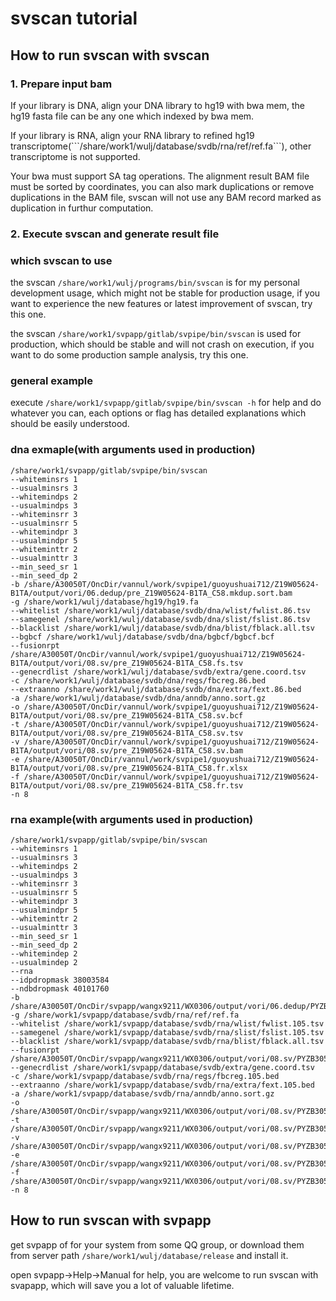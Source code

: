 # svscan tutorial

## How to run svscan with svscan

### 1. Prepare input bam

   <p>If your library is DNA, align your DNA library to hg19 with bwa mem, the hg19 fasta file can be any one which indexed by bwa mem.</p>
  
   <p>If your library is RNA, align your RNA library to refined hg19 transcriptome(```/share/work1/wulj/database/svdb/rna/ref/ref.fa```), other transcriptome is not supported.</p>

   <p>Your bwa must support SA tag operations. The alignment result BAM file must be sorted by coordinates, you can also mark duplications or remove duplications in the BAM file, svscan will not use any BAM record marked as duplication in furthur computation.</p>

### 2. Execute svscan and generate result file

### which svscan to use

the svscan ```/share/work1/wulj/programs/bin/svscan``` is for my personal development usage, which might not be stable for production usage, if you want to experience the new features or latest improvement of svscan, try this one.

the svscan ```/share/work1/svpapp/gitlab/svpipe/bin/svscan``` is used for production, which should be stable and will not crash on execution, if you want to do some production sample analysis, try this one.

### general example
execute ```/share/work1/svpapp/gitlab/svpipe/bin/svscan -h``` for help and do whatever you can, each options or flag has detailed explanations which should be easily understood.

### dna exmaple(with arguments used in production)
   
   ``` 
   /share/work1/svpapp/gitlab/svpipe/bin/svscan
   --whiteminsrs 1
   --usualminsrs 3
   --whitemindps 2
   --usualmindps 3
   --whiteminsrr 3
   --usualminsrr 5
   --whitemindpr 3
   --usualmindpr 5
   --whiteminttr 2
   --usualminttr 3
   --min_seed_sr 1
   --min_seed_dp 2
   -b /share/A30050T/OncDir/vannul/work/svpipe1/guoyushuai712/Z19W05624-B1TA/output/vori/06.dedup/pre_Z19W05624-B1TA_C58.mkdup.sort.bam
   -g /share/work1/wulj/database/hg19/hg19.fa
   --whitelist /share/work1/wulj/database/svdb/dna/wlist/fwlist.86.tsv
   --samegenel /share/work1/wulj/database/svdb/dna/slist/fslist.86.tsv
   --blacklist /share/work1/wulj/database/svdb/dna/blist/fblack.all.tsv
   --bgbcf /share/work1/wulj/database/svdb/dna/bgbcf/bgbcf.bcf
   --fusionrpt /share/A30050T/OncDir/vannul/work/svpipe1/guoyushuai712/Z19W05624-B1TA/output/vori/08.sv/pre_Z19W05624-B1TA_C58.fs.tsv
   --genecrdlist /share/work1/wulj/database/svdb/extra/gene.coord.tsv
   -c /share/work1/wulj/database/svdb/dna/regs/fbcreg.86.bed
   --extraanno /share/work1/wulj/database/svdb/dna/extra/fext.86.bed
   -a /share/work1/wulj/database/svdb/dna/anndb/anno.sort.gz
   -o /share/A30050T/OncDir/vannul/work/svpipe1/guoyushuai712/Z19W05624-B1TA/output/vori/08.sv/pre_Z19W05624-B1TA_C58.sv.bcf
   -t /share/A30050T/OncDir/vannul/work/svpipe1/guoyushuai712/Z19W05624-B1TA/output/vori/08.sv/pre_Z19W05624-B1TA_C58.sv.tsv
   -v /share/A30050T/OncDir/vannul/work/svpipe1/guoyushuai712/Z19W05624-B1TA/output/vori/08.sv/pre_Z19W05624-B1TA_C58.sv.bam
   -e /share/A30050T/OncDir/vannul/work/svpipe1/guoyushuai712/Z19W05624-B1TA/output/vori/08.sv/pre_Z19W05624-B1TA_C58.fr.xlsx
   -f /share/A30050T/OncDir/vannul/work/svpipe1/guoyushuai712/Z19W05624-B1TA/output/vori/08.sv/pre_Z19W05624-B1TA_C58.fr.tsv
   -n 8
   ```
  
###  rna example(with arguments used in production)
   
   ```
   /share/work1/svpapp/gitlab/svpipe/bin/svscan
   --whiteminsrs 1
   --usualminsrs 3
   --whitemindps 2
   --usualmindps 3
   --whiteminsrr 3
   --usualminsrr 5
   --whitemindpr 3
   --usualmindpr 5
   --whiteminttr 2
   --usualminttr 3
   --min_seed_sr 1
   --min_seed_dp 2
   --whitemindep 2
   --usualmindep 2
   --rna
   --idpdropmask 38003584
   --ndbdropmask 40101760
   -b /share/A30050T/OncDir/svpapp/wangx9211/WX0306/output/vori/06.dedup/PYZB305R4000_B28.mkdup.sort.bam
   -g /share/work1/svpapp/database/svdb/rna/ref/ref.fa
   --whitelist /share/work1/svpapp/database/svdb/rna/wlist/fwlist.105.tsv
   --samegenel /share/work1/svpapp/database/svdb/rna/slist/fslist.105.tsv
   --blacklist /share/work1/svpapp/database/svdb/rna/blist/fblack.all.tsv
   --fusionrpt /share/A30050T/OncDir/svpapp/wangx9211/WX0306/output/vori/08.sv/PYZB305R4000_B28.fs.tsv
   --genecrdlist /share/work1/svpapp/database/svdb/extra/gene.coord.tsv
   -c /share/work1/svpapp/database/svdb/rna/regs/fbcreg.105.bed
   --extraanno /share/work1/svpapp/database/svdb/rna/extra/fext.105.bed
   -a /share/work1/svpapp/database/svdb/rna/anndb/anno.sort.gz
   -o /share/A30050T/OncDir/svpapp/wangx9211/WX0306/output/vori/08.sv/PYZB305R4000_B28.sv.bcf
   -t /share/A30050T/OncDir/svpapp/wangx9211/WX0306/output/vori/08.sv/PYZB305R4000_B28.sv.tsv
   -v /share/A30050T/OncDir/svpapp/wangx9211/WX0306/output/vori/08.sv/PYZB305R4000_B28.sv.bam
   -e /share/A30050T/OncDir/svpapp/wangx9211/WX0306/output/vori/08.sv/PYZB305R4000_B28.fr.xlsx
   -f /share/A30050T/OncDir/svpapp/wangx9211/WX0306/output/vori/08.sv/PYZB305R4000_B28.fr.tsv
   -n 8
   ```

## How to run svscan with svpapp

get svpapp of for your system from some QQ group, or download them from server path ```/share/work1/wulj/database/release``` and install it.

open svpapp->Help->Manual for help, you are welcome to run svscan with svapapp, which will save you a lot of valuable lifetime.
